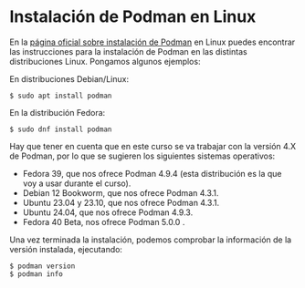 # Instalación de Podman en Linux

En la [página oficial sobre instalación de Podman](https://podman.io/docs/installation) en Linux puedes encontrar las instrucciones para la instalación de Podman en las distintas distribuciones Linux. Pongamos algunos ejemplos:

En distribuciones Debian/Linux:

```
$ sudo apt install podman
```

En la distribución Fedora:

```
$ sudo dnf install podman
```

Hay que tener en cuenta que en este curso se va trabajar con la versión 4.X de Podman, por lo que se sugieren los siguientes sistemas operativos:

* Fedora 39, que nos ofrece Podman 4.9.4 (esta distribución es la que voy a usar durante el curso).
* Debian 12 Bookworm, que nos ofrece Podman 4.3.1.
* Ubuntu 23.04 y 23.10, que nos ofrece Podman 4.3.1.
* Ubuntu 24.04, que nos ofrece Podman 4.9.3.
* Fedora 40 Beta, nos ofrece Podman 5.0.0 .

Una vez terminada la instalación, podemos comprobar la información de la versión instalada, ejecutando:

```
$ podman version
$ podman info
```
 